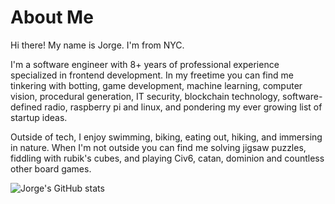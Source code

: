 # About Me
Hi there! My name is Jorge. I'm from NYC.

I'm a software engineer with 8+ years of professional experience specialized in frontend development. 
In my freetime you can find me tinkering with botting, game development, machine learning, computer vision, procedural generation, IT security, 
blockchain technology, software-defined radio, raspberry pi and linux, and pondering my ever growing list of startup ideas.

Outside of tech, I enjoy swimming, biking, eating out, hiking, and immersing in nature. When I'm not outside you can find me solving jigsaw puzzles, fiddling with rubik's cubes, and playing Civ6, catan, dominion and countless other board games.

![Jorge's GitHub stats](https://github-readme-stats.vercel.app/api?username=codenameyau&show_icons=true&count_private=true&theme=monokai&include_all_commits=true&hide=contribs)

